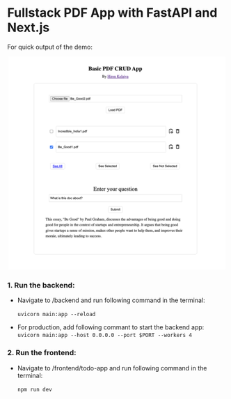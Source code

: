 # Fullstack PDF App with FastAPI and Next.js

For quick output of the demo:

<p align="center">
    <img src="https://raw.githubusercontent.com/hirenhk15/langchain-plus-pdf-app/master/frontend/pdf-app/public/app_demo.png" alt="Demo" width="500">
</p>

### 1. Run the backend:
- Navigate to /backend and run following command in the terminal:

    ```uvicorn main:app --reload```

- For production, add following commant to start the backend app:
    ```uvicorn main:app --host 0.0.0.0 --port $PORT --workers 4```

### 2. Run the frontend:
 - Navigate to /frontend/todo-app and run following command in the terminal:

    ```npm run dev```
